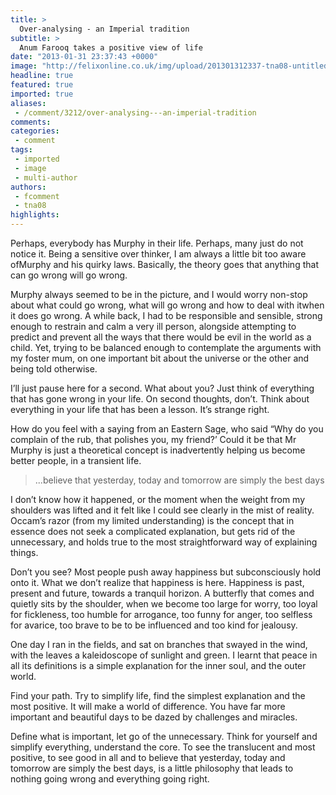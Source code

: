 ```yaml
---
title: >
  Over-analysing - an Imperial tradition
subtitle: >
  Anum Farooq takes a positive view of life
date: "2013-01-31 23:37:43 +0000"
image: "http://felixonline.co.uk/img/upload/201301312337-tna08-untitled-1.jpg"
headline: true
featured: true
imported: true
aliases:
 - /comment/3212/over-analysing---an-imperial-tradition
comments:
categories:
 - comment
tags:
 - imported
 - image
 - multi-author
authors:
 - fcomment
 - tna08
highlights:
---
```


Perhaps, everybody has Murphy in their life. Perhaps, many just do not notice it. Being a sensitive over thinker, I am always a little bit too aware ofMurphy and his quirky laws. Basically, the theory goes that anything that can go wrong will go wrong.

Murphy always seemed to be in the picture, and I would worry non-stop about what could go wrong, what will go wrong and how to deal with itwhen it does go wrong. A while back, I had to be responsible and sensible, strong enough to restrain and calm a very ill person, alongside attempting to predict and prevent all the ways that there would be evil in the world as a child. Yet, trying to be balanced enough to contemplate the arguments with my foster mum, on one important bit about the universe or the other and being told otherwise.

I’ll just pause here for a second. What about you? Just think of everything that has gone wrong in your life. On second thoughts, don’t. Think about everything in your life that has been a lesson. It’s strange right.

How do you feel with a saying from an Eastern Sage, who said “Why do you complain of the rub, that polishes you, my friend?’ Could it be that Mr Murphy is just a theoretical concept is inadvertently helping us become better people, in a transient life.

> ...believe that yesterday, today and tomorrow are simply the best days

I don’t know how it happened, or the moment when the weight from my shoulders was lifted and it felt like I could see clearly in the mist of reality. Occam’s razor (from my limited understanding) is the concept that in essence does not seek a complicated explanation, but gets rid of the unnecessary, and holds true to the most straightforward way of explaining things.

Don’t you see? Most people push away happiness but subconsciously hold onto it. What we don’t realize that happiness is here. Happiness is past, present and future, towards a tranquil horizon. A butterfly that comes and quietly sits by the shoulder, when we become too large for worry, too loyal for fickleness, too humble for arrogance, too funny for anger, too selfless for avarice, too brave to be to be influenced and too kind for jealousy.

One day I ran in the fields, and sat on branches that swayed in the wind, with the leaves a kaleidoscope of sunlight and green. I learnt that peace in all its definitions is a simple explanation for the inner soul, and the outer world.

Find your path. Try to simplify life, find the simplest explanation and the most positive. It will make a world of difference. You have far more important and beautiful days to be dazed by challenges and miracles.

Define what is important, let go of the unnecessary. Think for yourself and simplify everything, understand the core. To see the translucent and most positive, to see good in all and to believe that yesterday, today and tomorrow are simply the best days, is a little philosophy that leads to nothing going wrong and everything going right.
